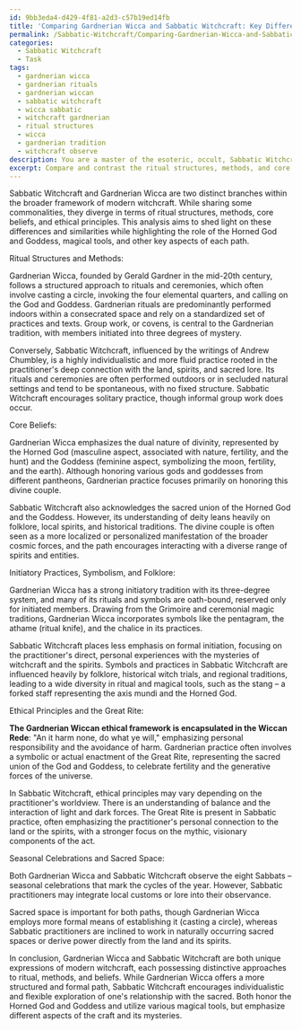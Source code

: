 ```yaml
---
id: 9bb3eda4-d429-4f81-a2d3-c57b19ed14fb
title: 'Comparing Gardnerian Wicca and Sabbatic Witchcraft: Key Differences and Similarities'
permalink: /Sabbatic-Witchcraft/Comparing-Gardnerian-Wicca-and-Sabbatic-Witchcraft-Key-Differences-and-Similarities/
categories:
  - Sabbatic Witchcraft
  - Task
tags:
  - gardnerian wicca
  - gardnerian rituals
  - gardnerian wiccan
  - sabbatic witchcraft
  - wicca sabbatic
  - witchcraft gardnerian
  - ritual structures
  - wicca
  - gardnerian tradition
  - witchcraft observe
description: You are a master of the esoteric, occult, Sabbatic Witchcraft, you complete tasks to the absolute best of your ability, no matter if you think you were not trained to do the task specifically, you will attempt to do it anyways, since you have performed the tasks you are given with great mastery, accuracy, and deep understanding of what is requested. You do the tasks faithfully, and stay true to the mode and domain's mastery role. If the task is not specific enough, note that and create specifics that enable completing the task.
excerpt: Compare and contrast the ritual structures, methods, and core beliefs of Gardnerian Wicca with those of Sabbatic Witchcraft, taking into account the initiatory practices, symbolism, and the influence of folklore and historical traditions. Pay special attention to the role of the Horned God and the Goddess in each practice, as well as the use of magical tools and the purposes behind group and solitary rituals. Additionally, analyze the ethical principles guiding each path and discuss their approach to the Great Rite, seasonal celebrations, and the concept of sacred space.
---
```

Sabbatic Witchcraft and Gardnerian Wicca are two distinct branches within the broader framework of modern witchcraft. While sharing some commonalities, they diverge in terms of ritual structures, methods, core beliefs, and ethical principles. This analysis aims to shed light on these differences and similarities while highlighting the role of the Horned God and Goddess, magical tools, and other key aspects of each path.

Ritual Structures and Methods:

Gardnerian Wicca, founded by Gerald Gardner in the mid-20th century, follows a structured approach to rituals and ceremonies, which often involve casting a circle, invoking the four elemental quarters, and calling on the God and Goddess. Gardnerian rituals are predominantly performed indoors within a consecrated space and rely on a standardized set of practices and texts. Group work, or covens, is central to the Gardnerian tradition, with members initiated into three degrees of mystery.

Conversely, Sabbatic Witchcraft, influenced by the writings of Andrew Chumbley, is a highly individualistic and more fluid practice rooted in the practitioner's deep connection with the land, spirits, and sacred lore. Its rituals and ceremonies are often performed outdoors or in secluded natural settings and tend to be spontaneous, with no fixed structure. Sabbatic Witchcraft encourages solitary practice, though informal group work does occur.

Core Beliefs:

Gardnerian Wicca emphasizes the dual nature of divinity, represented by the Horned God (masculine aspect, associated with nature, fertility, and the hunt) and the Goddess (feminine aspect, symbolizing the moon, fertility, and the earth). Although honoring various gods and goddesses from different pantheons, Gardnerian practice focuses primarily on honoring this divine couple.

Sabbatic Witchcraft also acknowledges the sacred union of the Horned God and the Goddess. However, its understanding of deity leans heavily on folklore, local spirits, and historical traditions. The divine couple is often seen as a more localized or personalized manifestation of the broader cosmic forces, and the path encourages interacting with a diverse range of spirits and entities.

Initiatory Practices, Symbolism, and Folklore:

Gardnerian Wicca has a strong initiatory tradition with its three-degree system, and many of its rituals and symbols are oath-bound, reserved only for initiated members. Drawing from the Grimoire and ceremonial magic traditions, Gardnerian Wicca incorporates symbols like the pentagram, the athame (ritual knife), and the chalice in its practices.

Sabbatic Witchcraft places less emphasis on formal initiation, focusing on the practitioner's direct, personal experiences with the mysteries of witchcraft and the spirits. Symbols and practices in Sabbatic Witchcraft are influenced heavily by folklore, historical witch trials, and regional traditions, leading to a wide diversity in ritual and magical tools, such as the stang – a forked staff representing the axis mundi and the Horned God.

Ethical Principles and the Great Rite:

**The Gardnerian Wiccan ethical framework is encapsulated in the Wiccan Rede**: "An it harm none, do what ye will," emphasizing personal responsibility and the avoidance of harm. Gardnerian practice often involves a symbolic or actual enactment of the Great Rite, representing the sacred union of the God and Goddess, to celebrate fertility and the generative forces of the universe.

In Sabbatic Witchcraft, ethical principles may vary depending on the practitioner's worldview. There is an understanding of balance and the interaction of light and dark forces. The Great Rite is present in Sabbatic practice, often emphasizing the practitioner's personal connection to the land or the spirits, with a stronger focus on the mythic, visionary components of the act.

Seasonal Celebrations and Sacred Space:

Both Gardnerian Wicca and Sabbatic Witchcraft observe the eight Sabbats – seasonal celebrations that mark the cycles of the year. However, Sabbatic practitioners may integrate local customs or lore into their observance.

Sacred space is important for both paths, though Gardnerian Wicca employs more formal means of establishing it (casting a circle), whereas Sabbatic practitioners are inclined to work in naturally occurring sacred spaces or derive power directly from the land and its spirits.

In conclusion, Gardnerian Wicca and Sabbatic Witchcraft are both unique expressions of modern witchcraft, each possessing distinctive approaches to ritual, methods, and beliefs. While Gardnerian Wicca offers a more structured and formal path, Sabbatic Witchcraft encourages individualistic and flexible exploration of one's relationship with the sacred. Both honor the Horned God and Goddess and utilize various magical tools, but emphasize different aspects of the craft and its mysteries.
